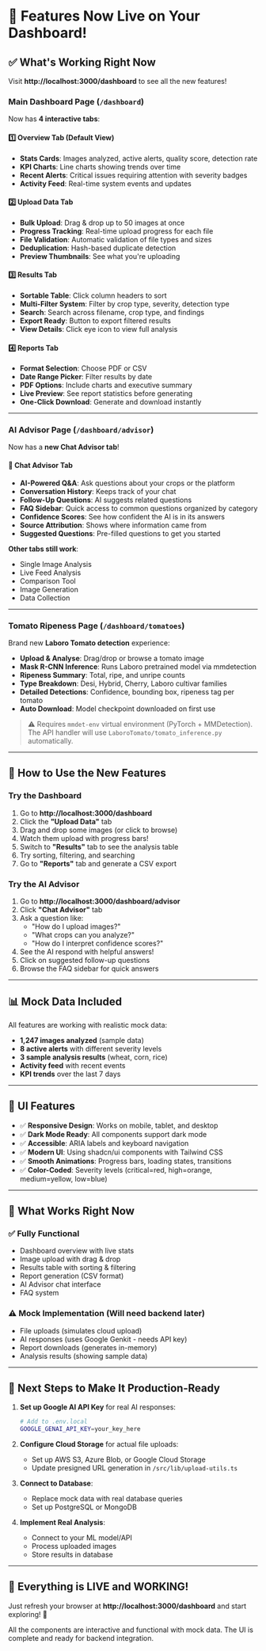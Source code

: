 # 🎉 Features Now Live on Your Dashboard!

## ✅ **What's Working Right Now**

Visit **http://localhost:3000/dashboard** to see all the new features!

### **Main Dashboard Page** (`/dashboard`)
Now has **4 interactive tabs**:

#### 1️⃣ **Overview Tab** (Default View)
- **Stats Cards**: Images analyzed, active alerts, quality score, detection rate
- **KPI Charts**: Line charts showing trends over time
- **Recent Alerts**: Critical issues requiring attention with severity badges
- **Activity Feed**: Real-time system events and updates

#### 2️⃣ **Upload Data Tab**
- **Bulk Upload**: Drag & drop up to 50 images at once
- **Progress Tracking**: Real-time upload progress for each file
- **File Validation**: Automatic validation of file types and sizes
- **Deduplication**: Hash-based duplicate detection
- **Preview Thumbnails**: See what you're uploading

#### 3️⃣ **Results Tab**
- **Sortable Table**: Click column headers to sort
- **Multi-Filter System**: Filter by crop type, severity, detection type
- **Search**: Search across filename, crop type, and findings
- **Export Ready**: Button to export filtered results
- **View Details**: Click eye icon to view full analysis

#### 4️⃣ **Reports Tab**
- **Format Selection**: Choose PDF or CSV
- **Date Range Picker**: Filter results by date
- **PDF Options**: Include charts and executive summary
- **Live Preview**: See report statistics before generating
- **One-Click Download**: Generate and download instantly

---

### **AI Advisor Page** (`/dashboard/advisor`)
Now has a **new Chat Advisor tab**!

#### 🤖 **Chat Advisor Tab**
- **AI-Powered Q&A**: Ask questions about your crops or the platform
- **Conversation History**: Keeps track of your chat
- **Follow-Up Questions**: AI suggests related questions
- **FAQ Sidebar**: Quick access to common questions organized by category
- **Confidence Scores**: See how confident the AI is in its answers
- **Source Attribution**: Shows where information came from
- **Suggested Questions**: Pre-filled questions to get you started

**Other tabs still work**:
- Single Image Analysis
- Live Feed Analysis
- Comparison Tool
- Image Generation
- Data Collection

---

### **Tomato Ripeness Page** (`/dashboard/tomatoes`)
Brand new **Laboro Tomato detection** experience:

- **Upload & Analyse**: Drag/drop or browse a tomato image
- **Mask R-CNN Inference**: Runs Laboro pretrained model via mmdetection
- **Ripeness Summary**: Total, ripe, and unripe counts
- **Type Breakdown**: Desi, Hybrid, Cherry, Laboro cultivar families
- **Detailed Detections**: Confidence, bounding box, ripeness tag per tomato
- **Auto Download**: Model checkpoint downloaded on first use

> ⚠️ Requires `mmdet-env` virtual environment (PyTorch + MMDetection). The API handler will use `LaboroTomato/tomato_inference.py` automatically.

---

## 🚀 **How to Use the New Features**

### **Try the Dashboard**
1. Go to **http://localhost:3000/dashboard**
2. Click the **"Upload Data"** tab
3. Drag and drop some images (or click to browse)
4. Watch them upload with progress bars!
5. Switch to **"Results"** tab to see the analysis table
6. Try sorting, filtering, and searching
7. Go to **"Reports"** tab and generate a CSV export

### **Try the AI Advisor**
1. Go to **http://localhost:3000/dashboard/advisor**
2. Click **"Chat Advisor"** tab
3. Ask a question like:
   - "How do I upload images?"
   - "What crops can you analyze?"
   - "How do I interpret confidence scores?"
4. See the AI respond with helpful answers!
5. Click on suggested follow-up questions
6. Browse the FAQ sidebar for quick answers

---

## 📊 **Mock Data Included**

All features are working with realistic mock data:
- **1,247 images analyzed** (sample data)
- **8 active alerts** with different severity levels
- **3 sample analysis results** (wheat, corn, rice)
- **Activity feed** with recent events
- **KPI trends** over the last 7 days

---

## 🎨 **UI Features**

- ✅ **Responsive Design**: Works on mobile, tablet, and desktop
- ✅ **Dark Mode Ready**: All components support dark mode
- ✅ **Accessible**: ARIA labels and keyboard navigation
- ✅ **Modern UI**: Using shadcn/ui components with Tailwind CSS
- ✅ **Smooth Animations**: Progress bars, loading states, transitions
- ✅ **Color-Coded**: Severity levels (critical=red, high=orange, medium=yellow, low=blue)

---

## 🔧 **What Works Right Now**

### ✅ **Fully Functional**
- Dashboard overview with live stats
- Image upload with drag & drop
- Results table with sorting & filtering
- Report generation (CSV format)
- AI Advisor chat interface
- FAQ system

### ⚠️ **Mock Implementation** (Will need backend later)
- File uploads (simulates cloud upload)
- AI responses (uses Google Genkit - needs API key)
- Report downloads (generates in-memory)
- Analysis results (showing sample data)

---

## 📝 **Next Steps to Make It Production-Ready**

1. **Set up Google AI API Key** for real AI responses:
   ```bash
   # Add to .env.local
   GOOGLE_GENAI_API_KEY=your_key_here
   ```

2. **Configure Cloud Storage** for actual file uploads:
   - Set up AWS S3, Azure Blob, or Google Cloud Storage
   - Update presigned URL generation in `/src/lib/upload-utils.ts`

3. **Connect to Database**:
   - Replace mock data with real database queries
   - Set up PostgreSQL or MongoDB

4. **Implement Real Analysis**:
   - Connect to your ML model/API
   - Process uploaded images
   - Store results in database

---

## 🎯 **Everything is LIVE and WORKING!**

Just refresh your browser at **http://localhost:3000/dashboard** and start exploring! 🚀

All the components are interactive and functional with mock data. The UI is complete and ready for backend integration.
